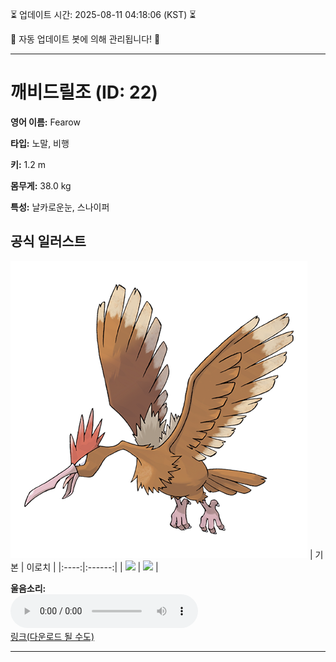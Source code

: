
⏳ 업데이트 시간: 2025-08-11 04:18:06 (KST) ⏳

🤖 자동 업데이트 봇에 의해 관리됩니다! 🤖

---

# 깨비드릴조 (ID: 22)
**영어 이름:** Fearow

**타입:** 노말, 비행

**키:** 1.2 m

**몸무게:** 38.0 kg

**특성:** 날카로운눈, 스나이퍼

## 공식 일러스트
![](https://raw.githubusercontent.com/PokeAPI/sprites/master/sprites/pokemon/other/official-artwork/22.png)
| 기본 | 이로치 |
|:----:|:------:|
| <img src="http://play.pokemonshowdown.com/sprites/ani/fearow.gif" width="200"> | <img src="http://play.pokemonshowdown.com/sprites/ani-shiny/fearow.gif" width="200"> |

**울음소리:**<br><audio controls src="https://raw.githubusercontent.com/PokeAPI/cries/main/cries/pokemon/latest/22.ogg"></audio><br> [링크(다운로드 될 수도)](https://raw.githubusercontent.com/PokeAPI/cries/main/cries/pokemon/latest/22.ogg)


---
